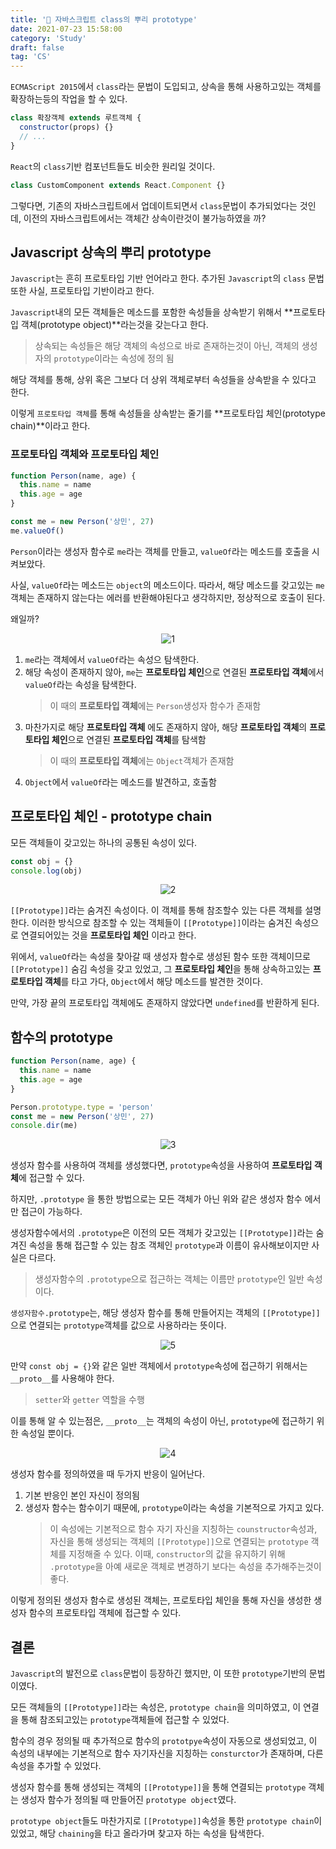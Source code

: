```yaml
---
title: '🌳 자바스크립트 class의 뿌리 prototype'
date: 2021-07-23 15:58:00
category: 'Study'
draft: false
tag: 'CS'
---
```


`ECMAScript 2015`에서 `class`라는 문법이 도입되고, 상속을 통해 사용하고있는 객체를 확장하는등의 작업을 할 수 있다.

```js
class 확장객체 extends 루트객체 {
  constructor(props) {}
  // ...
}
```

`React`의 `class`기반 컴포넌트들도 비슷한 원리일 것이다.

```js
class CustomComponent extends React.Component {}
```

그렇다면, 기존의 자바스크립트에서 업데이트되면서 `class`문법이 추가되었다는 것인데, 이전의 자바스크립트에서는 객체간 상속이란것이 불가능하였을 까?

## Javascript 상속의 뿌리 prototype

`Javascript`는 흔히 프로토타입 기반 언어라고 한다. 추가된 `Javascript`의 `class` 문법 또한 사실, 프로토타입 기반이라고 한다.

`Javascript`내의 모든 객체들은 메소드를 포함한 속성들을 상속받기 위해서 **프로토타입 객체(prototype object)**라는것을 갖는다고 한다.

> 상속되는 속성들은 해당 객체의 속성으로 바로 존재하는것이 아닌, 객체의 생성자의 `prototype`이라는 속성에 정의 됨

해당 객체를 통해, 상위 혹은 그보다 더 상위 객체로부터 속성들을 상속받을 수 있다고 한다.

이렇게 `프로토타입 객체`를 통해 속성들을 상속받는 줄기를 **프로토타입 체인(prototype chain)**이라고 한다.

### 프로토타입 객체와 프로토타입 체인

```js
function Person(name, age) {
  this.name = name
  this.age = age
}

const me = new Person('상민', 27)
me.valueOf()
```

`Person`이라는 생성자 함수로 `me`라는 객체를 만들고, `valueOf`라는 메소드를 호출을 시켜보았다.

사실, `valueOf`라는 메소드는 `object`의 메소드이다. 따라서, 해당 메소드를 갖고있는 `me`객체는 존재하지 않는다는 에러를 반환해야된다고 생각하지만, 정상적으로 호출이 된다.

왜일까?

<div style="margin : 0 auto; text-align : center">
  <img src="/img/2021/07/25/1.PNG" alt="1">
</div>

1. `me`라는 객체에서 `valueOf`라는 속성으 탐색한다.
2. 해당 속성이 존재하지 않아, `me`는 **프로토타입 체인**으로 연결된 **프로토타입 객체**에서 `valueOf`라는 속성을 탐색한다.
   > 이 때의 **프로토타입 객체**에는 `Person`생성자 함수가 존재함
3. 마찬가지로 해당 **프로토타입 객체** 에도 존재하지 않아, 해당 **프로토타입 객체**의 **프로토타입 체인**으로 연결된 **프로토타입 객체**를 탐색함
   > 이 때의 **프로토타입 객체**에는 `Object`객체가 존재함
4. `Object`에서 `valueOf`라는 메소드를 발견하고, 호출함

## 프로토타입 체인 - prototype chain

모든 객체들이 갖고있는 하나의 공통된 속성이 있다.

```js
const obj = {}
console.log(obj)
```

<div style="margin : 0 auto; text-align : center">
  <img src="/img/2021/07/25/2.PNG" alt="2">
</div>

`[[Prototype]]`라는 숨겨진 속성이다. 이 객체를 통해 참조할수 있는 다른 객체를 설명한다. 이러한 방식으로 참조할 수 있는 객체들이 `[[Prototype]]`이라는 숨겨진 속성으로 연결되어있는 것을 **프로토타입 체인** 이라고 한다.

위에서, `valueOf`라는 속성을 찾아갈 때 생성자 함수로 생성된 함수 또한 객체이므로 `[[Prototype]]` 숨김 속성을 갖고 있었고, 그 **프로토타입 체인**을 통해 상속하고있는 **프로토타입 객체**를 타고 가다, `Object`에서 해당 메소드를 발견한 것이다.

만약, 가장 끝의 프로토타입 객체에도 존재하지 않았다면 `undefined`를 반환하게 된다.

## 함수의 prototype

```js
function Person(name, age) {
  this.name = name
  this.age = age
}

Person.prototype.type = 'person'
const me = new Person('상민', 27)
console.dir(me)
```

<div style="margin : 0 auto; text-align : center">
  <img src="/img/2021/07/25/3.PNG" alt="3">
</div>

생성자 함수를 사용하여 객체를 생성했다면, `prototype`속성을 사용하여 **프로토타입 객체**에 접근할 수 있다.

하지만, `.prototype` 을 통한 방법으로는 모든 객체가 아닌 위와 같은 생성자 함수 에서만 접근이 가능하다.

생성자함수에서의 `.prototype`은 이전의 모든 객체가 갖고있는 `[[Prototype]]`라는 숨겨진 속성을 통해 접근할 수 있는 참조 객체인 `prototype`과 이름이 유사해보이지만 사실은 다르다.

> 생성자함수의 `.prototype`으로 접근하는 객체는 이름만 `prototype`인 일반 속성이다.

`생성자함수.prototype`는, 해당 생성자 함수를 통해 만들어지는 객체의 `[[Prototype]]`으로 연결되는 `prototype`객체를 값으로 사용하라는 뜻이다.

<div style="margin : 0 auto; text-align : center">
  <img src="/img/2021/07/25/5.PNG" alt="5">
</div>

만약 `const obj = {}`와 같은 일반 객체에서 `prototype`속성에 접근하기 위해서는 `__proto__`를 사용해야 한다.

> `setter`와 `getter` 역할을 수행

이를 통해 알 수 있는점은, `__proto__`는 객체의 속성이 아닌, `prototype`에 접근하기 위한 속성일 뿐이다.

<div style="margin : 0 auto; text-align : center">
  <img src="/img/2021/07/25/4.png" alt="4">
</div>

생성자 함수를 정의하였을 때 두가지 반응이 일어난다.

1. 기본 반응인 본인 자신이 정의됨
2. 생성자 함수는 함수이기 때문에, `prototype`이라는 속성을 기본적으로 가지고 있다.
   > 이 속성에는 기본적으로 함수 자기 자신을 지칭하는 `counstructor`속성과, 자신을 통해 생성되는 객체의 `[[Prototype]]`으로 연결되는 `prototype` 객체를 지정해줄 수 있다.
   > 이때, `constructor`의 값을 유지하기 위해 `.prototype`을 아예 새로운 객체로 변경하기 보다는 속성을 추가해주는것이 좋다.

이렇게 정의된 생성자 함수로 생성된 객체는, 프로토타입 체인을 통해 자신을 생성한 생성자 함수의 프로토타입 객체에 접근할 수 있다.

## 결론

`Javascript`의 발전으로 `class`문법이 등장하긴 했지만, 이 또한 `prototype`기반의 문법이였다.

모든 객체들의 `[[Prototype]]`라는 속성은, `prototype chain`을 의미하였고, 이 연결을 통해 참조되고있는 `prototype`객체들에 접근할 수 있었다.

함수의 경우 정의될 때 추가적으로 함수의 `prototpye`속성이 자동으로 생성되었고, 이 속성의 내부에는 기본적으로 함수 자기자신을 지칭하는 `consturctor`가 존재하며, 다른 속성을 추가할 수 있었다.

생성자 함수를 통해 생성되는 객체의 `[[Prototype]]`을 통해 연결되는 `prototype` 객체는 생성자 함수가 정의될 때 만들어진 `prototype object`였다.

`prototype object`들도 마찬가지로 `[[Prototype]]`속성을 통한 `prototype chain`이 있었고, 해당 `chaining`을 타고 올라가며 찾고자 하는 속성을 탐색한다.
